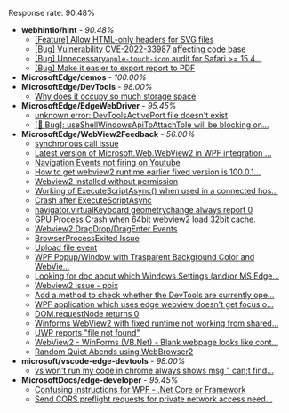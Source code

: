 Response rate: 90.48%

* **webhintio/hint** - _90.48%_
  * [[Feature] Allow HTML-only headers for SVG files](https://github.com/webhintio/hint/issues/5281)
  * [[Bug] Vulnerability CVE-2022-33987 affecting code base](https://github.com/webhintio/hint/issues/5260)
  * [[Bug] Unnecessary`apple-touch-icon` audit for Safari >= 15.4...](https://github.com/webhintio/hint/issues/5256)
  * [[Bug] Make it easier to export report to PDF](https://github.com/webhintio/hint/issues/5217)
* **MicrosoftEdge/demos** - _100.00%_
* **MicrosoftEdge/DevTools** - _98.00%_
  * [Why does it occupy so much storage space](https://github.com/MicrosoftEdge/DevTools/issues/89)
* **MicrosoftEdge/EdgeWebDriver** - _95.45%_
  * [unknown error: DevToolsActivePort file doesn't exist](https://github.com/MicrosoftEdge/EdgeWebDriver/issues/44)
  * [[🐛 Bug]: useShellWindowsApiToAttachToIe will be blocking on...](https://github.com/MicrosoftEdge/EdgeWebDriver/issues/34)
* **MicrosoftEdge/WebView2Feedback** - _56.00%_
  * [synchronous call issue](https://github.com/MicrosoftEdge/WebView2Feedback/issues/2678)
  * [Latest version of Microsoft.Web.WebView2 in WPF integration ...](https://github.com/MicrosoftEdge/WebView2Feedback/issues/2676)
  * [Navigation Events not firing on Youtube](https://github.com/MicrosoftEdge/WebView2Feedback/issues/2675)
  * [How to get webview2 runtime earlier fixed version is 100.0.1...](https://github.com/MicrosoftEdge/WebView2Feedback/issues/2673)
  * [Webview2 installed without permission](https://github.com/MicrosoftEdge/WebView2Feedback/issues/2670)
  * [Working of ExecuteScriptAsync() when used in a connected hos...](https://github.com/MicrosoftEdge/WebView2Feedback/issues/2669)
  * [Crash after ExecuteScriptAsync](https://github.com/MicrosoftEdge/WebView2Feedback/issues/2668)
  * [navigator.virtualKeyboard geometrychange always report 0](https://github.com/MicrosoftEdge/WebView2Feedback/issues/2663)
  * [GPU Process Crash when 64bit webview2 load 32bit cache.](https://github.com/MicrosoftEdge/WebView2Feedback/issues/2662)
  * [Webview2 DragDrop/DragEnter Events](https://github.com/MicrosoftEdge/WebView2Feedback/issues/2658)
  * [BrowserProcessExited Issue](https://github.com/MicrosoftEdge/WebView2Feedback/issues/2656)
  * [Upload file event](https://github.com/MicrosoftEdge/WebView2Feedback/issues/2650)
  * [WPF Popup/Window with Trasparent Background Color and WebVie...](https://github.com/MicrosoftEdge/WebView2Feedback/issues/2648)
  * [Looking for doc about which Windows Settings (and/or MS Edge...](https://github.com/MicrosoftEdge/WebView2Feedback/issues/2646)
  * [Webview2 issue - pbix](https://github.com/MicrosoftEdge/WebView2Feedback/issues/2674)
  * [Add a method to check whether the DevTools are currently ope...](https://github.com/MicrosoftEdge/WebView2Feedback/issues/2657)
  * [ WPF application which uses edge webview doesn't get focus o...](https://github.com/MicrosoftEdge/WebView2Feedback/issues/2653)
  * [DOM.requestNode returns 0](https://github.com/MicrosoftEdge/WebView2Feedback/issues/2643)
  * [Winforms WebView2 with fixed runtime not working from shared...](https://github.com/MicrosoftEdge/WebView2Feedback/issues/2641)
  * [UWP reports "file not found"](https://github.com/MicrosoftEdge/WebView2Feedback/issues/2640)
  * [WebView2 - WinForms (VB.Net) - Blank webpage looks like cont...](https://github.com/MicrosoftEdge/WebView2Feedback/issues/2635)
  * [Random Quiet Abends using WebBrowser2](https://github.com/MicrosoftEdge/WebView2Feedback/issues/2627)
* **microsoft/vscode-edge-devtools** - _98.00%_
  * [vs won't run my code in chrome always shows msg " can;t find...](https://github.com/microsoft/vscode-edge-devtools/issues/1147)
* **MicrosoftDocs/edge-developer** - _95.45%_
  * [Confusing instructions for WPF - .Net Core or Framework](https://github.com/MicrosoftDocs/edge-developer/issues/2123)
  * [Send CORS preflight requests for private network access need...](https://github.com/MicrosoftDocs/edge-developer/issues/2121)
